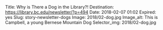 Title: Why is There a Dog in the Library?!
Destination: https://library.bc.edu/newsletter/?p=494
Date: 2018-02-07 01:02
Expired: yes
Slug: story-newsletter-dogs
Image: 2018/02-dog.jpg
Image_alt: This is Campbell, a young Bernese Mountain Dog
Selector_img: 2018/02-dog.jpg